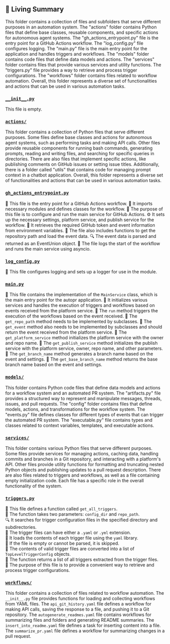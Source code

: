 

<!-- Living README Summary -->
## 🌳 Living Summary

This folder contains a collection of files and subfolders that serve different purposes in an automation system. The "actions" folder contains Python files that define base classes, reusable components, and specific actions for autonomous agent systems. The "gh_actions_entrypoint.py" file is the entry point for a GitHub Actions workflow. The "log_config.py" file configures logging. The "main.py" file is the main entry point for the application and handles triggers and workflows. The "models" folder contains code files that define data models and actions. The "services" folder contains files that provide various services and utility functions. The "triggers.py" file provides a way to retrieve and process trigger configurations. The "workflows" folder contains files related to workflow automation. Overall, this folder represents a diverse set of functionalities and actions that can be used in various automation tasks.


### [`__init__.py`](https://github.com/raphael-francis/AutoPR-internal/tree/main/./autopr/__init__.py/)

This file is empty.


### [`actions/`](https://github.com/raphael-francis/AutoPR-internal/tree/main/./autopr/actions/)

This folder contains a collection of Python files that serve different purposes. Some files define base classes and actions for autonomous agent systems, such as performing tasks and making API calls. Other files provide reusable components for running bash commands, generating prompts, reading and writing files, and searching for specific queries in directories. There are also files that implement specific actions, like publishing comments on GitHub issues or setting issue titles. Additionally, there is a folder called "utils" that contains code for managing prompt context in a chatbot application. Overall, this folder represents a diverse set of functionalities and actions that can be used in various automation tasks.


### [`gh_actions_entrypoint.py`](https://github.com/raphael-francis/AutoPR-internal/tree/main/./autopr/gh_actions_entrypoint.py/)

📝 This file is the entry point for a GitHub Actions workflow.
🔧 It imports necessary modules and defines classes for the workflow.
🚀 The purpose of this file is to configure and run the main service for GitHub Actions.
⚙️ It sets up the necessary settings, platform service, and publish service for the workflow.
🔑 It retrieves the required GitHub token and event information from environment variables.
📂 The file also includes functions to get the repository path and load the event data.
🔍 The event data is parsed and returned as an EventUnion object.
📝 The file logs the start of the workflow and runs the main service using asyncio.



### [`log_config.py`](https://github.com/raphael-francis/AutoPR-internal/tree/main/./autopr/log_config.py/)

📝 This file configures logging and sets up a logger for use in the module.


### [`main.py`](https://github.com/raphael-francis/AutoPR-internal/tree/main/./autopr/main.py/)

📝 This file contains the implementation of the `MainService` class, which is the main entry point for the autopr application. 
🔧 It initializes various services and handles the execution of triggers and workflows based on events received from the platform service. 
🔀 The `run` method triggers the execution of the workflows based on the event received. 
🔧 The `get_repo_path` method needs to be implemented by subclasses. 
🔧 The `get_event` method also needs to be implemented by subclasses and should return the event received from the platform service. 
🔧 The `get_platform_service` method initializes the platform service with the owner and repo name. 
🔧 The `get_publish_service` method initializes the publish service with the platform service, owner, repo name, and other parameters. 
🔧 The `get_branch_name` method generates a branch name based on the event and settings. 
🔧 The `get_base_branch_name` method returns the base branch name based on the event and settings.


### [`models/`](https://github.com/raphael-francis/AutoPR-internal/tree/main/./autopr/models/)

This folder contains Python code files that define data models and actions for a workflow system and an automated PR system. The "artifacts.py" file provides a structured way to represent and manipulate messages, threads, issues, and pull requests. The "config" folder contains files that define models, actions, and transformations for the workflow system. The "events.py" file defines classes for different types of events that can trigger the automated PR system. The "executable.py" file contains types and classes related to context variables, templates, and executable actions.


### [`services/`](https://github.com/raphael-francis/AutoPR-internal/tree/main/./autopr/services/)

This folder contains various Python files that serve different purposes. Some files provide services for managing actions, caching data, handling commits and branches in a Git repository, and interacting with a platform's API. Other files provide utility functions for formatting and truncating nested Python objects and publishing updates to a pull request description. There are also files related to triggers and workflows, as well as a file containing empty initialization code. Each file has a specific role in the overall functionality of the system.


### [`triggers.py`](https://github.com/raphael-francis/AutoPR-internal/tree/main/./autopr/triggers.py/)

📄 This file defines a function called `get_all_triggers`.  
📁 The function takes two parameters: `config_dir` and `repo_path`.  
🔍 It searches for trigger configuration files in the specified directory and subdirectories.  
🔧 The trigger files can have either a `.yaml` or `.yml` extension.  
🔐 It loads the contents of each trigger file using the `yaml` library.  
🔁 If the file is empty or cannot be parsed, it is skipped.  
📝 The contents of valid trigger files are converted into a list of `TopLevelTriggerConfig` objects.  
🔀 The function returns a list of all triggers extracted from the trigger files.  
📌 The purpose of this file is to provide a convenient way to retrieve and process trigger configurations.


### [`workflows/`](https://github.com/raphael-francis/AutoPR-internal/tree/main/./autopr/workflows/)

This folder contains a collection of files related to workflow automation. The `__init__.py` file provides functions for loading and collecting workflows from YAML files. The `api_git_history.yaml` file defines a workflow for making API calls, saving the response to a file, and pushing it to a Git repository. The `autogenerate_readmes.yaml` file contains workflows for summarizing files and folders and generating README summaries. The `insert_into_readme.yaml` file defines a task for inserting content into a file. The `summarize_pr.yaml` file defines a workflow for summarizing changes in a pull request.

<!-- Living README Summary -->